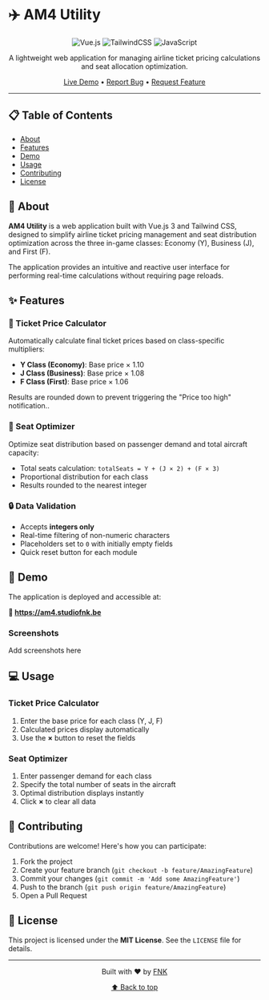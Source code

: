 # ✈️ AM4 Utility

<div align="center">

![Vue.js](https://img.shields.io/badge/Vue.js-35495E?style=for-the-badge&logo=vuedotjs&logoColor=4FC08D)
![TailwindCSS](https://img.shields.io/badge/Tailwind_CSS-38B2AC?style=for-the-badge&logo=tailwind-css&logoColor=white)
![JavaScript](https://img.shields.io/badge/JavaScript-F7DF1E?style=for-the-badge&logo=javascript&logoColor=black)

A lightweight web application for managing airline ticket pricing calculations and seat allocation optimization.

<a href="https://am4.studiofnk.be" target="_blank" rel="noopener noreferrer">Live Demo</a> • <a href="https://github.com/enzoscarpa-fnk/AM4Util/issues" target="_blank">Report Bug</a> • <a href="https://github.com/enzoscarpa-fnk/AM4Util/issues" target="_blank">Request Feature</a>

</div>

---

## 📋 Table of Contents

- [About](#-about)
- [Features](#-features)
- [Demo](#-demo)
- [Usage](#-usage)
- [Contributing](#-contributing)
- [License](#-license)

## 🎯 About

**AM4 Utility** is a web application built with Vue.js 3 and Tailwind CSS, designed to simplify airline ticket pricing management and seat distribution optimization across the three in-game classes: Economy (Y), Business (J), and First (F).

The application provides an intuitive and reactive user interface for performing real-time calculations without requiring page reloads.

## ✨ Features

### 🎫 Ticket Price Calculator

Automatically calculate final ticket prices based on class-specific multipliers:

- **Y Class (Economy)**: Base price × 1.10
- **J Class (Business)**: Base price × 1.08
- **F Class (First)**: Base price × 1.06

Results are rounded down to prevent triggering the "Price too high" notification..

### 💺 Seat Optimizer

Optimize seat distribution based on passenger demand and total aircraft capacity:

- Total seats calculation: `totalSeats = Y + (J × 2) + (F × 3)`
- Proportional distribution for each class
- Results rounded to the nearest integer

### 🔒 Data Validation

- Accepts **integers only**
- Real-time filtering of non-numeric characters
- Placeholders set to `0` with initially empty fields
- Quick reset button for each module

## 🛫 Demo

The application is deployed and accessible at:

**🔗 <a href="https://am4.studiofnk.be" target="_blank" rel="noopener noreferrer">https://am4.studiofnk.be</a>**

### Screenshots

Add screenshots here

## 💻 Usage

### Ticket Price Calculator

1. Enter the base price for each class (Y, J, F)
2. Calculated prices display automatically
3. Use the **×** button to reset the fields

### Seat Optimizer

1. Enter passenger demand for each class
2. Specify the total number of seats in the aircraft
3. Optimal distribution displays instantly
4. Click **×** to clear all data

## 🤝 Contributing

Contributions are welcome! Here's how you can participate:

1. Fork the project
2. Create your feature branch (`git checkout -b feature/AmazingFeature`)
3. Commit your changes (`git commit -m 'Add some AmazingFeature'`)
4. Push to the branch (`git push origin feature/AmazingFeature`)
5. Open a Pull Request

## 📝 License

This project is licensed under the **MIT License**. See the `LICENSE` file for details.

---

<div align="center">

Built with ❤️ by [FNK](https://github.com/enzoscarpa-fnk)

[⬆ Back to top](#am4-vuejs-utility)

</div>
